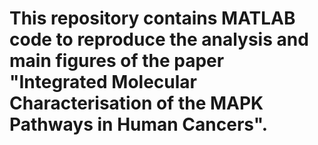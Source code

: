 # This repository contains MATLAB code to reproduce the analysis and main figures of the paper "Integrated Molecular Characterisation of the MAPK Pathways in Human Cancers".

